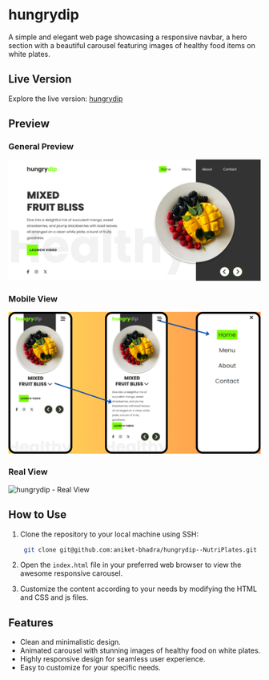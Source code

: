 # hungrydip

A simple and elegant web page showcasing a responsive navbar, a hero section with a beautiful carousel featuring images of healthy food items on white plates.

## Live Version

Explore the live version: [hungrydip](https://aniket-bhadra.github.io/hungrydip--NutriPlates/)

## Preview

### General Preview

![hungrydip - General](https://github.com/aniket-bhadra/hungrydip--NutriPlates/blob/main/images/general.png?raw=true)

### Mobile View

![hungrydip - Mobile](https://github.com/aniket-bhadra/hungrydip--NutriPlates/blob/main/images/mobile-devices-4.png?raw=true)

### Real View

![hungrydip - Real View](https://github.com/aniket-bhadra/hungrydip--NutriPlates/blob/main/images/hungrydip.gif?raw=true)

## How to Use

1. Clone the repository to your local machine using SSH:

   ```bash
    git clone git@github.com:aniket-bhadra/hungrydip--NutriPlates.git
   ```

2. Open the `index.html` file in your preferred web browser to view the awesome responsive carousel.

3. Customize the content according to your needs by modifying the HTML and CSS and js files.

## Features

- Clean and minimalistic design.
- Animated carousel with stunning images of healthy food on white plates.
- Highly responsive design for seamless user experience.
- Easy to customize for your specific needs.
